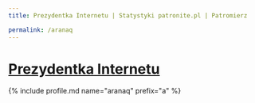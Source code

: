 ```yaml
---
title: Prezydentka Internetu | Statystyki patronite.pl | Patromierz

permalink: /aranaq
---
```


# [Prezydentka Internetu](https://patronite.pl/aranaq)

{% include profile.md name="aranaq" prefix="a" %}

